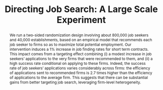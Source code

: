 ---
title: "Directing Job Search: A Large Scale Experiment"
layout: project
status: "Conditionally accepted: Econometrica"
coauthors: ["L. Behaghel", "S. Dromundo", "M. Gurgand", "Y. Hazard"]
summary: >-
  We analyze the employment effects of directing job seekers’ applications toward establishments likely to recruit.
abstract: >-
  We run a two-sided randomization design involving about 800,000 job seekers and 40,000 establishments, based on an empirical model that recommends each job seeker to firms so as to maximize total potential employment. Our intervention induces a 1% increase in job finding rates for short term contracts. This impact comes from a targeting effect combining (i) a modest increase in job seekers’ applications to the very firms that were recommended to them, and (ii) a high success rate conditional on applying to these firms. Indeed, the success rate of job seekers’ applications varies considerably across firms: the efficiency of applications sent to recommended firms is 2.7 times higher than the efficiency of applications to the average firm. This suggests that there can be substantial gains from better targeting job search, leveraging firm-level heterogeneity.
---